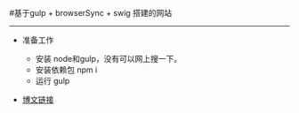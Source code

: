 #基于gulp + browserSync + swig 搭建的网站

----------

 - 准备工作
    - 安装 node和gulp，没有可以网上搜一下。
    - 安装依赖包   npm i
    - 运行   gulp

 - [博文链接](https://leanote.com/note/5856b83cab64416fa500e91f)

